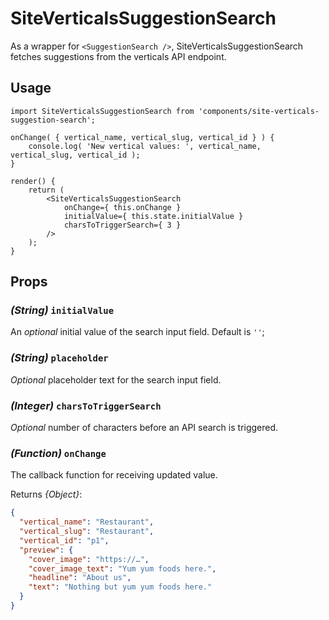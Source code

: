 SiteVerticalsSuggestionSearch
================

As a wrapper for `<SuggestionSearch />`, SiteVerticalsSuggestionSearch fetches suggestions from the verticals API endpoint.

## Usage

```es6
import SiteVerticalsSuggestionSearch from 'components/site-verticals-suggestion-search';

onChange( { vertical_name, vertical_slug, vertical_id } ) {
	console.log( 'New vertical values: ', vertical_name, vertical_slug, vertical_id );
}

render() {
	return (
		<SiteVerticalsSuggestionSearch
			onChange={ this.onChange }
			initialValue={ this.state.initialValue }
			charsToTriggerSearch={ 3 }
		/>
	);
}

```

## Props

### _(String)_ `initialValue`
An _optional_ initial value of the search input field. Default is `''`;

### _(String)_ `placeholder`
_Optional_ placeholder text for the search input field.

### _(Integer)_ `charsToTriggerSearch`
_Optional_ number of characters before an API search is triggered.

### _(Function)_ `onChange` 
The callback function for receiving updated value. 

Returns _{Object}_:

```json
{
  "vertical_name": "Restaurant",
  "vertical_slug": "Restaurant",
  "vertical_id": "p1",
  "preview": {
    "cover_image": "https://…",
    "cover_image_text": "Yum yum foods here.",
    "headline": "About us",
    "text": "Nothing but yum yum foods here."
  }
}

```


